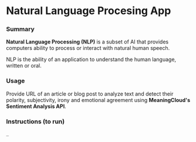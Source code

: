 # Natural Language Procesing App

### Summary

**Natural Language Processing (NLP)** is a subset of AI that provides computers ability to process or interact with natural human speech.

NLP is the ability of an application to understand the human language, written or oral.

### Usage

Provide URL of an article or blog post to analyze text and detect their polarity, subjectivity, irony and emotional agreement using **MeaningCloud's Sentiment Analysis API**.

### Instructions (to run)

`_`
